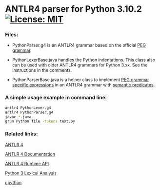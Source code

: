 # ANTLR4 parser for Python 3.10.2 &nbsp; [![License: MIT](https://img.shields.io/badge/License-MIT-yellow.svg)](https://opensource.org/licenses/MIT)

### Files:
 - PythonParser.g4
   is an ANTLR4 grammar based on the official [PEG grammar](https://docs.python.org/3.10/reference/grammar.html).

 - PythonLexerBase.java
   handles the Python indentations.
   This class also can be used with older ANTLR4 grammars for Python 3.xx.
   See the instructions in the comments.

 - PythonParserBase.java
   is a helper class to implement [PEG grammar specific expressions](https://www.python.org/dev/peps/pep-0617/) in an ANTLR4 grammar 
   with [semantic predicates](https://github.com/antlr/antlr4/blob/master/doc/predicates.md).


### A simple usage example in command line:
```bash
antlr4 PythonLexer.g4
antlr4 PythonParser.g4
javac *.java
grun Python file -tokens test.py
```


### Related links:
[ANTLR 4](https://www.antlr.org/)

[ANTLR 4 Documentation](https://github.com/antlr/antlr4/tree/master/doc)

[ANTLR 4 Runtime API](https://www.antlr.org/api/Java/)

[Python 3 Lexical Analysis](https://docs.python.org/3/reference/lexical_analysis.html#lexical-analysis)

[cpython](https://github.com/python/cpython)
